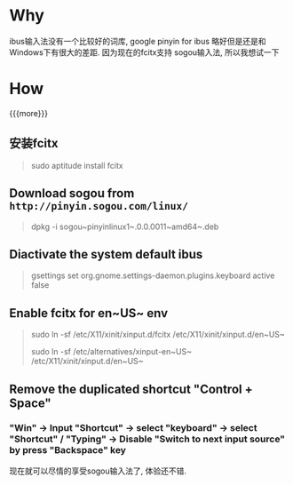 Why
===

ibus输入法没有一个比较好的词库, google pinyin for ibus
略好但是还是和Windows下有很大的差距. 因为现在的fcitx支持 sogou输入法,
所以我想试一下

How
===

{{{more}}}

安装fcitx
---------

> sudo aptitude install fcitx

Download sogou from `http://pinyin.sogou.com/linux/`
----------------------------------------------------

> dpkg -i sogou~pinyinlinux1~.0.0.0011~amd64~.deb

Diactivate the system default ibus
----------------------------------

> gsettings set org.gnome.settings-daemon.plugins.keyboard active false

Enable fcitx for en~US~ env
---------------------------

> sudo ln -sf /etc/X11/xinit/xinput.d/fcitx
> /etc/X11/xinit/xinput.d/en~US~
>
> sudo ln -sf /etc/alternatives/xinput-en~US~
> /etc/X11/xinit/xinput.d/en~US~

Remove the duplicated shortcut "Control + Space"
------------------------------------------------

### "Win" -\> Input "Shortcut" -\> select "keyboard" -\> select "Shortcut" / "Typing" -\> Disable "Switch to next input source" by press "Backspace" key

现在就可以尽情的享受sogou输入法了, 体验还不错.

